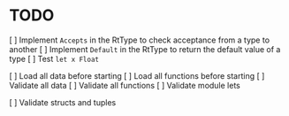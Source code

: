 # TODO

[ ] Implement `Accepts` in the RtType to check acceptance from a type to another
[ ] Implement `Default` in the RtType to return the default value of a type
[ ] Test `let x Float`

[ ] Load all data before starting
[ ] Load all functions before starting
[ ] Validate all data
[ ] Validate all functions
[ ] Validate module lets

[ ] Validate structs and tuples